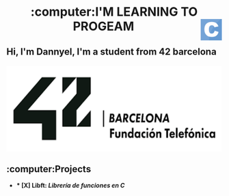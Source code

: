 <!--Título con URL en la imagen-->
<h1 align="center"> :computer:I'M LEARNING TO PROGEAM
<a href="https://www.cprogramming.com/"><img src="img/c.png" align="right" width="50" height="50"></p></a>

<!--Presentación-->
<h2 alingn="left"> Hi, I'm <b>Dannyel,</b> I'm a student from <b>42 barcelona</p></h2>
<a href="https://www.42barcelona.com/es"><img src="img/42.png" align="center"width="1000" height="200"></a>
<!---Proyectos en curso o finalizados--->
<h2 alingn="left"> :computer:Projects</h2>
<ul>
<li> 
<b>* [X] Libft:</b> <i>Librería de funciones en C</i></li>
</ul>
